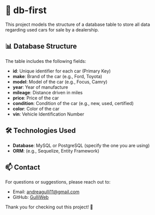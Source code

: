 # 🚗 db-first

This project models the structure of a database table to store all data regarding used cars for sale by a dealership.

## 📊 Database Structure

The table includes the following fields:

- **id**: Unique identifier for each car (Primary Key)
- **make**: Brand of the car (e.g., Ford, Toyota)
- **model**: Model of the car (e.g., Focus, Camry)
- **year**: Year of manufacture
- **mileage**: Distance driven in miles
- **price**: Price of the car
- **condition**: Condition of the car (e.g., new, used, certified)
- **color**: Color of the car
- **vin**: Vehicle Identification Number

## 🛠️ Technologies Used

- **Database**: MySQL or PostgreSQL (specify the one you are using)
- **ORM**: (e.g., Sequelize, Entity Framework)

## 📫 Contact

For questions or suggestions, please reach out to:
- Email: andreagulli11@gmail.com
- GitHub: [GulliWeb](https://github.com/GulliWeb)

Thank you for checking out this project! 🚀
